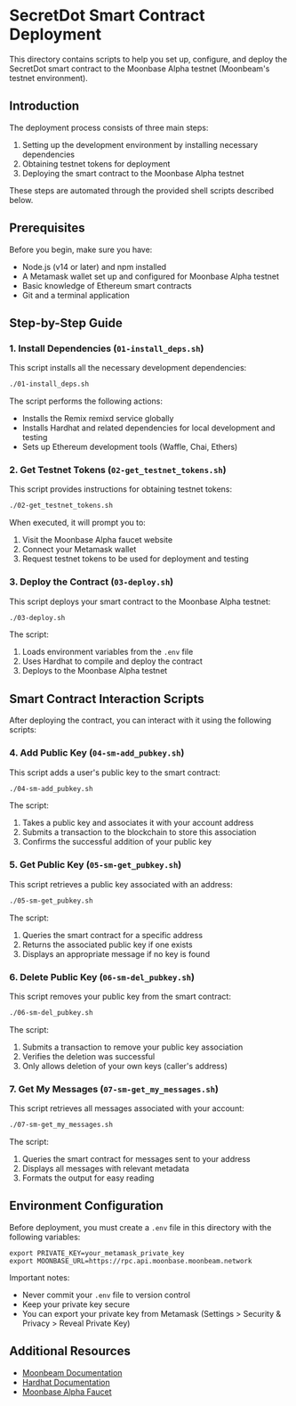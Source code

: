 # SecretDot Smart Contract Deployment

This directory contains scripts to help you set up, configure, and deploy the SecretDot smart contract to the Moonbase Alpha testnet (Moonbeam's testnet environment).

## Introduction

The deployment process consists of three main steps:

1. Setting up the development environment by installing necessary dependencies
2. Obtaining testnet tokens for deployment
3. Deploying the smart contract to the Moonbase Alpha testnet

These steps are automated through the provided shell scripts described below.

## Prerequisites

Before you begin, make sure you have:

- Node.js (v14 or later) and npm installed
- A Metamask wallet set up and configured for Moonbase Alpha testnet
- Basic knowledge of Ethereum smart contracts
- Git and a terminal application

## Step-by-Step Guide

### 1. Install Dependencies (`01-install_deps.sh`)

This script installs all the necessary development dependencies:

```bash
./01-install_deps.sh
```

The script performs the following actions:
- Installs the Remix remixd service globally
- Installs Hardhat and related dependencies for local development and testing
- Sets up Ethereum development tools (Waffle, Chai, Ethers)

### 2. Get Testnet Tokens (`02-get_testnet_tokens.sh`)

This script provides instructions for obtaining testnet tokens:

```bash
./02-get_testnet_tokens.sh
```

When executed, it will prompt you to:
1. Visit the Moonbase Alpha faucet website
2. Connect your Metamask wallet
3. Request testnet tokens to be used for deployment and testing

### 3. Deploy the Contract (`03-deploy.sh`)

This script deploys your smart contract to the Moonbase Alpha testnet:

```bash
./03-deploy.sh
```

The script:
1. Loads environment variables from the `.env` file
2. Uses Hardhat to compile and deploy the contract
3. Deploys to the Moonbase Alpha testnet


## Smart Contract Interaction Scripts

After deploying the contract, you can interact with it using the following scripts:

### 4. Add Public Key (`04-sm-add_pubkey.sh`)

This script adds a user's public key to the smart contract:

```bash
./04-sm-add_pubkey.sh
```

The script:
1. Takes a public key and associates it with your account address
2. Submits a transaction to the blockchain to store this association
3. Confirms the successful addition of your public key

### 5. Get Public Key (`05-sm-get_pubkey.sh`)

This script retrieves a public key associated with an address:

```bash
./05-sm-get_pubkey.sh
```

The script:
1. Queries the smart contract for a specific address
2. Returns the associated public key if one exists
3. Displays an appropriate message if no key is found

### 6. Delete Public Key (`06-sm-del_pubkey.sh`)

This script removes your public key from the smart contract:

```bash
./06-sm-del_pubkey.sh
```

The script:
1. Submits a transaction to remove your public key association
2. Verifies the deletion was successful
3. Only allows deletion of your own keys (caller's address)

### 7. Get My Messages (`07-sm-get_my_messages.sh`)

This script retrieves all messages associated with your account:

```bash
./07-sm-get_my_messages.sh
```

The script:
1. Queries the smart contract for messages sent to your address
2. Displays all messages with relevant metadata
3. Formats the output for easy reading

## Environment Configuration

Before deployment, you must create a `.env` file in this directory with the following variables:

```
export PRIVATE_KEY=your_metamask_private_key
export MOONBASE_URL=https://rpc.api.moonbase.moonbeam.network
```

Important notes:
- Never commit your `.env` file to version control
- Keep your private key secure
- You can export your private key from Metamask (Settings > Security & Privacy > Reveal Private Key)

## Additional Resources

- [Moonbeam Documentation](https://docs.moonbeam.network/)
- [Hardhat Documentation](https://hardhat.org/getting-started/)
- [Moonbase Alpha Faucet](https://apps.moonbeam.network/moonbase-alpha/faucet/)

